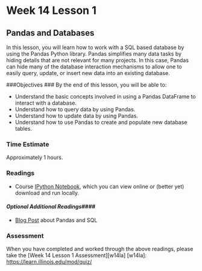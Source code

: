# Week 14 Lesson 1 #
## Pandas and Databases ##

In this lesson, you will learn how to work with a SQL based database by
using the Pandas Python library. Pandas simplifies many data tasks by
hiding details that are not relevant for many projects. In this case,
Pandas can hide many of the database interaction mechanisms to allow one
to easily query, update, or insert new data into an existing database. 

###Objectives ###
By the end of this lesson, you will be able to:

- Understand the basic concepts involved in using a Pandas DataFrame to interact with a database.
- Understand how to query data by using Pandas.
- Understand how to update data by using Pandas.
- Understand how to use Pandas to create and populate new database tables.

### Time Estimate ###

Approximately 1 hours.

### Readings ####

- Course [IPython Notebook](notebook/intro2pandasdb.ipynb), which you can view online or (better yet) download and run locally.

#### *Optional Additional Readings*####

- [Blog Post](http://pandas.pydata.org/pandas-docs/stable/comparison_with_sql.html) about Pandas and SQL

### Assessment ###

When you have completed and worked through the above readings, please take the [Week 14 Lesson 1 Assessment][w14la]
[w14la]: https://learn.illinois.edu/mod/quiz/
